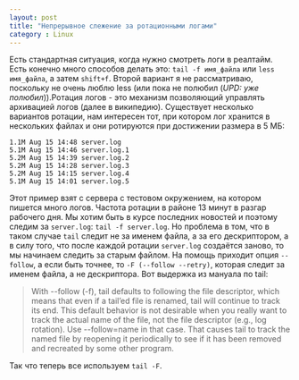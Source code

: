 ```yaml
---
layout: post
title: "Непрерывное слежение за ротационными логами"
category : Linux
---
```


Есть стандартная ситуация, когда нужно смотреть логи в реалтайм. Есть конечно много способов делать это: `tail -f имя_файла` или `less имя_файла`, а затем `shift+f`. Второй вариант я не рассматриваю, поскольку не очень люблю less (или пока не полюбил (_UPD: уже полюбил_)).Ротация логов - это механизм позволяющий управлять архивацией логов (далее в википедию). Существует несколько вариантов ротации, нам интересен тот, при котором лог хранится в нескольких файлах и они ротируются при достижении размера в 5 МБ:

	1.1M Aug 15 14:48 server.log
	5.1M Aug 15 14:46 server.log.1
	5.2M Aug 15 14:39 server.log.2
	5.2M Aug 15 14:28 server.log.3
	5.2M Aug 15 14:15 server.log.4
	5.1M Aug 15 14:01 server.log.5

Этот пример взят с сервера с тестовом окружением, на котором пишется много логов. Частота ротации в районе 13 минут в разгар рабочего дня. Мы хотим быть в курсе последних новостей и поэтому следим за `server.log`: `tail -f server.log`. Но проблема в том, что в таком случае `tail` следит не за именем файла, а за его дескриптором, а в силу того, что после каждой ротации `server.log` создаётся заново, то мы начинаем следить за старым файлом. На помощь приходит опция `--follow`, а если быть точнее, то `-F (--follow --retry)`, которая следит за именем файла, а не дескриптора. Вот выдержка из мануала по tail:

>	With --follow (-f), tail defaults to following the file descriptor, which means that even if a tail’ed file is renamed, tail will continue to track its end.  This default behavior  is not desirable when you really want to track the actual name of the file, not the file descriptor (e.g., log rotation).  Use --follow=name in that case.  That causes tail to track the named file by reopening it periodically to see if it has been removed and recreated by some other program.

Так что теперь все используем `tail -F`. 




